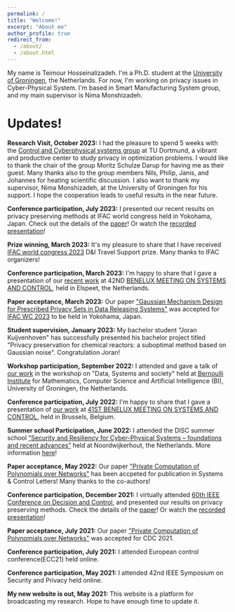 ```yaml
---
permalink: /
title: "Welcome!"
excerpt: "About me"
author_profile: true
redirect_from: 
  - /about/
  - /about.html
---
```


My name is Teimour Hosseinalizadeh. I'm a Ph.D. student at the [University of Groningen](https://www.rug.nl/staff/t.hosseinalizadeh/), the Netherlands. 
For now, I'm working on privacy issues in Cyber-Physical System. I'm based in Smart Manufacturing System  group, and my main supervisor is Nima Monshizadeh.

# Updates!

**Research Visit, October 2023:** I had the pleasure to spend 5 weeks with the [Control and Cyberphysical systems group](https://rcs.mb.tu-dortmund.de/) at TU Dortmund, a vibrant and productive center to study privacy in optimization problems. 
I would like to thank the chair of the group Moritz Schulze Darup for having me as their guest. Many thanks also to the group members Nils, Philip, Janis, and Johannes for heating scientific discussion. I also want to thank my supervisor,  Nima Monshizadeh, at the University of Groningen for his support.
I hope the cooperation leads to useful results in the near future.

**Conference participation, July 2023:** I presented our recent results on privacy preserving methods at IFAC world congress held in Yokohama, Japan. Check out the details of the [paper](https://scholar.google.com/citations?view_op=view_citation&hl=en&user=PjrYo48AAAAJ&authuser=2&citation_for_view=PjrYo48AAAAJ:LkGwnXOMwfcC)! Or watch the [recorded presentation](https://www.youtube.com/watch?v=f_8OUMt01bo)!

**Prize winning, March 2023:** It's my pleasure to share that I have received [IFAC world congress 2023](https://www.ifac2023.org/) D&I Travel Support prize. Many thanks to IFAC organizers!

**Conference participation, March 2023:** I'm happy to share that I gave a presentation of our [recent work](https://scholar.google.com/citations?view_op=view_citation&hl=en&user=PjrYo48AAAAJ&authuser=2&citation_for_view=PjrYo48AAAAJ:LkGwnXOMwfcC) at 42ND [BENELUX MEETING ON SYSTEMS AND CONTROL](https://www.beneluxmeeting.nl/2023/), held in Elspeet, the Netherlands.

**Paper acceptance, March 2023:** Our paper ["Gaussian Mechanism Design for Prescribed Privacy Sets in Data Releasing Systems"](https://scholar.google.com/citations?view_op=view_citation&hl=en&user=PjrYo48AAAAJ&authuser=2&citation_for_view=PjrYo48AAAAJ:LkGwnXOMwfcC) was accepted for [IFAC WC 2023](https://www.ifac2023.org/) to be held in Yokohama, Japan.

**Student supervision, January 2023:**  My bachelor student "Joran Kuijvenhoven" has successfully presented his bachelor project titled "Privacy preservation for chemical reactors: a suboptimal method based on Gaussian noise". Congratulation Joran!

**Workshop participation, September 2022:** I attended and gave a talk of [our work](https://www.sciencedirect.com/science/article/pii/S0167691122001001) in the workshop on "Data, Systems and society" held at [Bernoulli Institute](https://www.rug.nl/research/bernoulli/) for Mathematics, Computer Science and Artificial Intelligence (BI), University of Groningen, the Netherlands.

**Conference participation, July 2022:** I'm happy to share that I gave a presentation of [our work](https://www.sciencedirect.com/science/article/pii/S0167691122001001) at [41ST BENELUX MEETING ON SYSTEMS AND CONTROL](https://www.beneluxmeeting.nl/2022), held in Brussels, Belgium.

**Summer school Participation, June 2022:** I attended the DISC summer school [“Security and Resiliency for Cyber-Physical Systems – foundations and recent advances”](https://disc.tudelft.nl/activities/disc-summer-school-2022/) held at Noordwijkerhout, the Netherlands. More information [here](https://www.tue.nl/en/our-university/calendar-and-events/27-06-2022-disc-summer-school-security-and-resiliency-for-cyber-physical-systems)!

**Paper acceptance, May 2022:** Our paper ["Private Computation of Polynomials over Networks"](https://www.sciencedirect.com/science/article/pii/S0167691122001001) has been accpeted for publication in Systems & Control Letters! Many thanks to the co-authors!

**Conference participation, December 2021:** I virtually attended [60th IEEE Conference on Decision and Control](https://2021.ieeecdc.org/), and presented our results on privacy preserving methods. Check the details of the [paper](https://ieeexplore.ieee.org/abstract/document/9683378)! Or watch the [recorded presentation](https://www.youtube.com/watch?v=4vz2TDeIexU)!

**Paper acceptance, July 2021:** Our paper ["Private Computation of Polynomials over Networks"](https://ieeexplore.ieee.org/abstract/document/9683378) was accepted for CDC 2021.

**Conference participation, July 2021:** I attended European control conference(ECC21) held online.

**Conference participation, May 2021:** I attended 42nd IEEE Symposium on Security and Privacy held online.

**My new website is out, May 2021:** This website is a platform for broadcasting my research. Hope to have enough time to update it.



